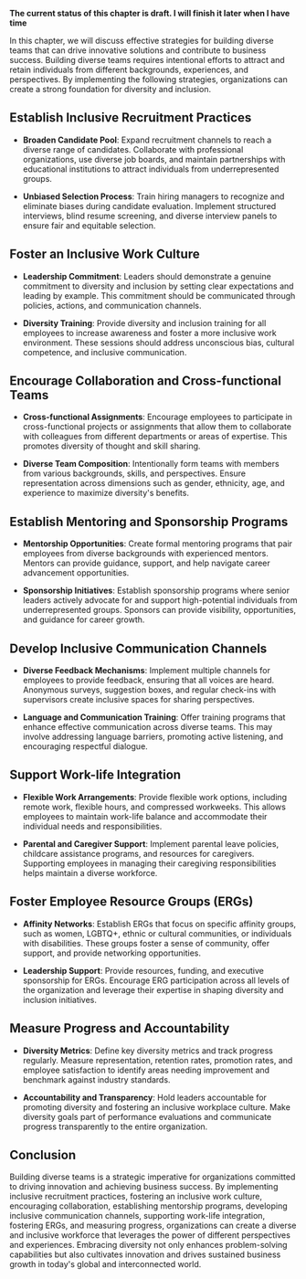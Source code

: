 **The current status of this chapter is draft. I will finish it later when I have time**

In this chapter, we will discuss effective strategies for building diverse teams that can drive innovative solutions and contribute to business success. Building diverse teams requires intentional efforts to attract and retain individuals from different backgrounds, experiences, and perspectives. By implementing the following strategies, organizations can create a strong foundation for diversity and inclusion.

Establish Inclusive Recruitment Practices
-----------------------------------------

* **Broaden Candidate Pool**: Expand recruitment channels to reach a diverse range of candidates. Collaborate with professional organizations, use diverse job boards, and maintain partnerships with educational institutions to attract individuals from underrepresented groups.

* **Unbiased Selection Process**: Train hiring managers to recognize and eliminate biases during candidate evaluation. Implement structured interviews, blind resume screening, and diverse interview panels to ensure fair and equitable selection.

Foster an Inclusive Work Culture
--------------------------------

* **Leadership Commitment**: Leaders should demonstrate a genuine commitment to diversity and inclusion by setting clear expectations and leading by example. This commitment should be communicated through policies, actions, and communication channels.

* **Diversity Training**: Provide diversity and inclusion training for all employees to increase awareness and foster a more inclusive work environment. These sessions should address unconscious bias, cultural competence, and inclusive communication.

Encourage Collaboration and Cross-functional Teams
--------------------------------------------------

* **Cross-functional Assignments**: Encourage employees to participate in cross-functional projects or assignments that allow them to collaborate with colleagues from different departments or areas of expertise. This promotes diversity of thought and skill sharing.

* **Diverse Team Composition**: Intentionally form teams with members from various backgrounds, skills, and perspectives. Ensure representation across dimensions such as gender, ethnicity, age, and experience to maximize diversity's benefits.

Establish Mentoring and Sponsorship Programs
--------------------------------------------

* **Mentorship Opportunities**: Create formal mentoring programs that pair employees from diverse backgrounds with experienced mentors. Mentors can provide guidance, support, and help navigate career advancement opportunities.

* **Sponsorship Initiatives**: Establish sponsorship programs where senior leaders actively advocate for and support high-potential individuals from underrepresented groups. Sponsors can provide visibility, opportunities, and guidance for career growth.

Develop Inclusive Communication Channels
----------------------------------------

* **Diverse Feedback Mechanisms**: Implement multiple channels for employees to provide feedback, ensuring that all voices are heard. Anonymous surveys, suggestion boxes, and regular check-ins with supervisors create inclusive spaces for sharing perspectives.

* **Language and Communication Training**: Offer training programs that enhance effective communication across diverse teams. This may involve addressing language barriers, promoting active listening, and encouraging respectful dialogue.

Support Work-life Integration
-----------------------------

* **Flexible Work Arrangements**: Provide flexible work options, including remote work, flexible hours, and compressed workweeks. This allows employees to maintain work-life balance and accommodate their individual needs and responsibilities.

* **Parental and Caregiver Support**: Implement parental leave policies, childcare assistance programs, and resources for caregivers. Supporting employees in managing their caregiving responsibilities helps maintain a diverse workforce.

Foster Employee Resource Groups (ERGs)
--------------------------------------

* **Affinity Networks**: Establish ERGs that focus on specific affinity groups, such as women, LGBTQ+, ethnic or cultural communities, or individuals with disabilities. These groups foster a sense of community, offer support, and provide networking opportunities.

* **Leadership Support**: Provide resources, funding, and executive sponsorship for ERGs. Encourage ERG participation across all levels of the organization and leverage their expertise in shaping diversity and inclusion initiatives.

Measure Progress and Accountability
-----------------------------------

* **Diversity Metrics**: Define key diversity metrics and track progress regularly. Measure representation, retention rates, promotion rates, and employee satisfaction to identify areas needing improvement and benchmark against industry standards.

* **Accountability and Transparency**: Hold leaders accountable for promoting diversity and fostering an inclusive workplace culture. Make diversity goals part of performance evaluations and communicate progress transparently to the entire organization.

Conclusion
----------

Building diverse teams is a strategic imperative for organizations committed to driving innovation and achieving business success. By implementing inclusive recruitment practices, fostering an inclusive work culture, encouraging collaboration, establishing mentorship programs, developing inclusive communication channels, supporting work-life integration, fostering ERGs, and measuring progress, organizations can create a diverse and inclusive workforce that leverages the power of different perspectives and experiences. Embracing diversity not only enhances problem-solving capabilities but also cultivates innovation and drives sustained business growth in today's global and interconnected world.
